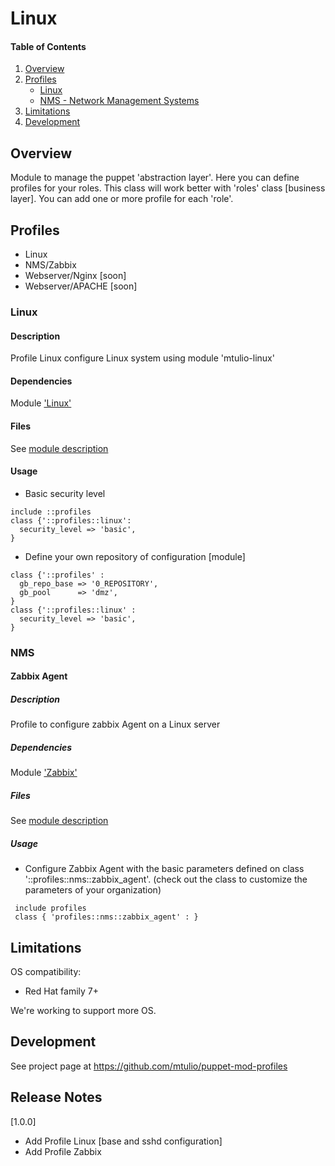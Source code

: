 # Linux

#### Table of Contents

1. [Overview](#overview)
2. [Profiles](#profiles)
	* [Linux](#linux)
	* [NMS - Network Management Systems](#nms)
3. [Limitations](#limitations)
4. [Development](#development)

## Overview

Module to manage the puppet 'abstraction layer'. Here you can define profiles for your roles. This class will work better with 'roles' class [business layer]. You can add one or more profile for each 'role'.

## Profiles

* Linux
* NMS/Zabbix
* Webserver/Nginx [soon]
* Webserver/APACHE [soon]


### Linux

#### Description

 Profile Linux configure Linux system using module 'mtulio-linux'

#### Dependencies

 Module ['Linux'](https://forge.puppetlabs.com/mtulio/linux)

#### Files

 See [module description](https://forge.puppetlabs.com/mtulio/linux)

#### Usage

* Basic security level
```
include ::profiles
class {'::profiles::linux':
  security_level => 'basic',
}
```

* Define your own repository of configuration [module]
```
class {'::profiles' :
  gb_repo_base => '0_REPOSITORY',
  gb_pool      => 'dmz',
}
class {'::profiles::linux' :
  security_level => 'basic',
}
```

### NMS

#### Zabbix Agent

##### Description

 Profile to configure zabbix Agent on a Linux server

##### Dependencies

 Module ['Zabbix'](https://forge.puppetlabs.com/mtulio/zabbix)

##### Files

See [module description](https://forge.puppetlabs.com/mtulio/zabbix)

##### Usage

* Configure Zabbix Agent with the basic parameters defined on class '::profiles::nms::zabbix_agent'. (check out the class to customize the parameters of your organization)

```
 include profiles
 class { 'profiles::nms::zabbix_agent' : }
```

## Limitations

OS compatibility: 
* Red Hat family 7+ 

We're working to support more OS.

## Development

See project page at https://github.com/mtulio/puppet-mod-profiles

## Release Notes

[1.0.0]
* Add Profile Linux [base and sshd configuration]
* Add Profile Zabbix 

